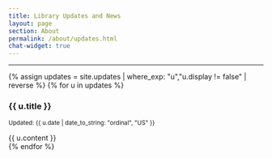 ```yaml
---
title: Library Updates and News
layout: page
section: About
permalink: /about/updates.html
chat-widget: true
---
```


----------
{% assign updates = site.updates | where_exp: "u","u.display != false" | reverse %}
{% for u in updates %}
<div class="card mb-3">
    <div class="card-body">
        <h3 id="{{ u.title | slugify }}" class="card-title">{{ u.title }}</h3>
        <div class="card-text">
        <p><small>Updated: {{ u.date | date_to_string: "ordinal", "US" }}</small></p>
        {{ u.content }}
        </div>
    </div>
</div>
{% endfor %}
